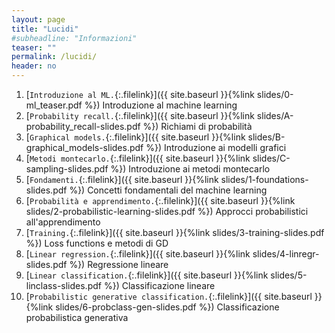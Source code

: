 ```yaml
---
layout: page
title: "Lucidi"
#subheadline: "Informazioni"
teaser: ""
permalink: /lucidi/
header: no
---
```


1. [`Introduzione al ML.`{:.filelink}]({{ site.baseurl }}{%link slides/0-ml_teaser.pdf %}) Introduzione al machine learning
1. [`Probability recall.`{:.filelink}]({{ site.baseurl }}{%link slides/A-probability_recall-slides.pdf %}) Richiami di probabilità
1. [`Graphical models.`{:.filelink}]({{ site.baseurl }}{%link slides/B-graphical_models-slides.pdf %}) Introduzione ai modelli grafici
1. [`Metodi montecarlo.`{:.filelink}]({{ site.baseurl }}{%link slides/C-sampling-slides.pdf %}) Introduzione ai metodi montecarlo
1. [`Fondamenti.`{:.filelink}]({{ site.baseurl }}{%link slides/1-foundations-slides.pdf %}) Concetti fondamentali del machine learning
1. [`Probabilità e apprendimento.`{:.filelink}]({{ site.baseurl }}{%link slides/2-probabilistic-learning-slides.pdf %}) Approcci probabilistici all'apprendimento
1. [`Training.`{:.filelink}]({{ site.baseurl }}{%link slides/3-training-slides.pdf %}) Loss functions e metodi di GD
1. [`Linear regression.`{:.filelink}]({{ site.baseurl }}{%link slides/4-linregr-slides.pdf %}) Regressione lineare
1. [`Linear classification.`{:.filelink}]({{ site.baseurl }}{%link slides/5-linclass-slides.pdf %}) Classificazione lineare
1. [`Probabilistic generative classification.`{:.filelink}]({{ site.baseurl }}{%link slides/6-probclass-gen-slides.pdf %}) Classificazione probabilistica generativa